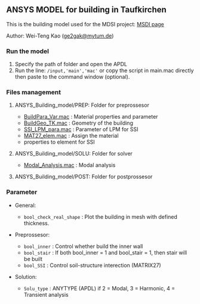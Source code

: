 ## ANSYS MODEL for building in Taufkirchen
This is the building model used for the MDSI project: [MSDI page](https://www.mdsi.tum.de/en/mdsi/forschung/foerderformate/anschubfinanzierung/seismicsafety/)

Author: Wei-Teng Kao (ge2gak@mytum.de)

### Run the model
1. Specify the path of folder and open the APDL 
2. Run the line: ```/input,'main','mac'``` or copy the script in main.mac directly then paste to the command window (optional).

### Files management
1. ANSYS_Building_model/PREP: Folder for preprossesor
    - [BuildPara_Var.mac](/PREP/BuildPara_Var.mac) : Material properties and parameter
    - [BuildGeo_TK.mac](/PREP/BuildGeo_TK.mac) : Geometry of the building
    - [SSI_LPM_para.mac](/PREP/SSI_LPM_para.mac) : Parameter of LPM for SSI 
    - [MAT27_elem.mac](/PREP/MAT27_elem.mac) : Assign the material 
    - properties to element for SSI 


2. ANSYS_Building_model/SOLU: Folder for solver
    - [Modal_Analysis.mac](/SOLU/Modal_Analysis.mac) : Modal analysis 


3. ANSYS_Building_model/POST: Folder for postprossesor

### Parameter
- General:
  - ```bool_check_real_shape``` : Plot the building in mesh with defined thickness.
  
- Preprossesor:
  - ```bool_inner``` : Control whether build the inner wall
  - ```bool_stair``` : If both bool_inner = 1 and bool_stair = 1, then stair will be built
  - ```bool_SSI```   : Control soil-structure interection (MATRIX27)

- Solution: 
  - ```Solu_type```  : ANYTYPE (APDL) if 2 = Modal, 3 = Harmonic, 4 = Transient analysis




